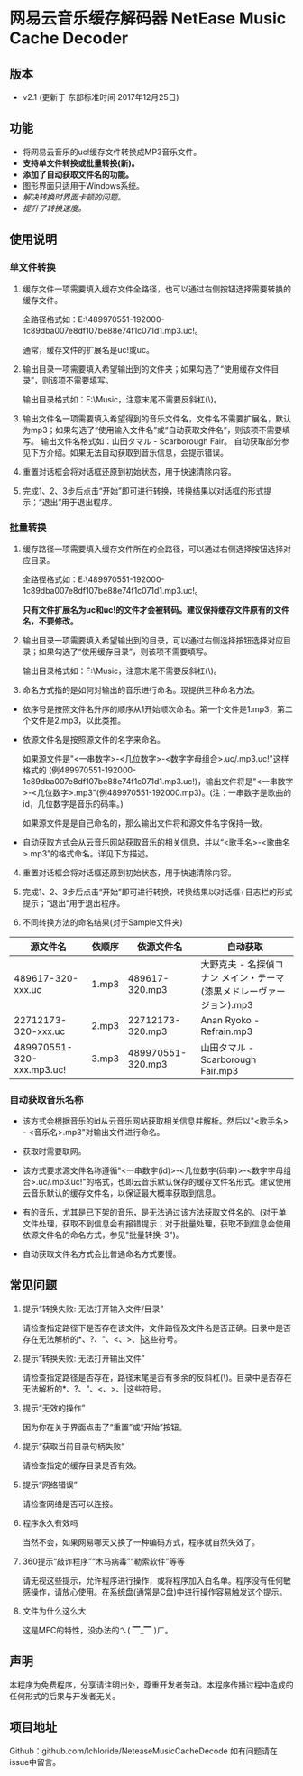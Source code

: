 # 网易云音乐缓存解码器 NetEase Music Cache Decoder

## 版本

- v2.1 (更新于 东部标准时间 2017年12月25日)

## 功能

- 将网易云音乐的uc!缓存文件转换成MP3音乐文件。
- **支持单文件转换或批量转换(新)。**
- **添加了自动获取文件名的功能。**
- 图形界面只适用于Windows系统。
- *解决转换时界面卡顿的问题。*
- *提升了转换速度。*

## 使用说明

### 单文件转换
1. 缓存文件一项需要填入缓存文件全路径，也可以通过右侧按钮选择需要转换的缓存文件。

   全路径格式如：E:\\489970551-192000-1c89dba007e8df107be88e74f1c071d1.mp3.uc!。

   通常，缓存文件的扩展名是uc!或uc。

2. 输出目录一项需要填入希望输出到的文件夹；如果勾选了“使用缓存文件目录”，则该项不需要填写。

   输出目录格式如：F:\\Music，注意末尾不需要反斜杠(\\)。

3. 输出文件名一项需要填入希望得到的音乐文件名，文件名不需要扩展名，默认为mp3；如果勾选了“使用输入文件名”或“自动获取文件名”，则该项不需要填写。
   输出文件名格式如：山田タマル - Scarborough Fair。
   自动获取部分参见下方介绍。如果无法自动获取到音乐信息，会提示错误。

4. 重置对话框会将对话框还原到初始状态，用于快速清除内容。

5. 完成1、2、3步后点击“开始”即可进行转换，转换结果以对话框的形式提示；“退出”用于退出程序。 

### 批量转换
1. 缓存路径一项需要填入缓存文件所在的全路径，可以通过右侧选择按钮选择对应目录。

   全路径格式如：E:\\489970551-192000-1c89dba007e8df107be88e74f1c071d1.mp3.uc!。
   
   **只有文件扩展名为uc和uc!的文件才会被转码。建议保持缓存文件原有的文件名，不要修改。**
   
2. 输出目录一项需要填入希望输出到的目录，可以通过右侧选择按钮选择对应目录；如果勾选了“使用缓存目录”，则该项不需要填写。

   输出目录格式如：F:\\Music，注意末尾不需要反斜杠(\\)。
   
3. 命名方式指的是如何对输出的音乐进行命名。现提供三种命名方法。
- 依序号是按照文件名升序的顺序从1开始顺次命名。第一个文件是1.mp3，第二个文件是2.mp3，以此类推。

- 依源文件名是按照源文件的名字来命名。

  如果源文件是"<一串数字>-<几位数字>-<数字字母组合>.uc/.mp3.uc!"这样格式的 (例489970551-192000-1c89dba007e8df107be88e74f1c071d1.mp3.uc!)，输出文件将是"<一串数字>-<几位数字>.mp3"(例489970551-192000.mp3)。(注：一串数字是歌曲的id，几位数字是音乐的码率。)
  
  如果源文件是是自己命名的，那么输出文件将和源文件名字保持一致。

- 自动获取方式会从云音乐网站获取音乐的相关信息，并以“<歌手名>-<歌曲名>.mp3”的格式命名。详见下方描述。

4. 重置对话框会将对话框还原到初始状态，用于快速清除内容。

5. 完成1、2、3步后点击“开始”即可进行转换，转换结果以对话框+日志栏的形式提示；“退出”用于退出程序。

6. 不同转换方法的命名结果(对于Sample文件夹)

| 源文件名 | 依顺序 | 依源文件名 | 自动获取 |
| -------- | -------- | -------- | --------|
| 489617-320-xxx.uc  | 1.mp3    |   489617-320.mp3   | 大野克夫 - 名探偵コナン メイン・テーマ(漆黒メドレーヴァージョン).mp3  |
| 22712173-320-xxx.uc  | 2.mp3    |   22712173-320.mp3   | Anan Ryoko - Refrain.mp3  |
| 489970551-320-xxx.mp3.uc!  | 3.mp3    |   489970551-320.mp3   | 山田タマル - Scarborough Fair.mp3  |



### 自动获取音乐名称
- 该方式会根据音乐的id从云音乐网站获取相关信息并解析。然后以"<歌手名> - <音乐名>.mp3"对输出文件进行命名。

- 获取时需要联网。

- 该方式要求源文件名称遵循"<一串数字(id)>-<几位数字(码率)>-<数字字母组合>.uc/.mp3.uc!"的格式，也即云音乐默认保存的缓存文件名形式。建议使用云音乐默认的缓存文件名，以保证最大概率获取到信息。

- 有的音乐，尤其是已下架的音乐，是无法通过该方法获取文件名的。(对于单文件处理，获取不到信息会有报错提示；对于批量处理，获取不到信息会使用依源文件名的命名方式，参见"批量转换-3")。

- 自动获取文件名方式会比普通命名方式要慢。


## 常见问题

1. 提示“转换失败: 无法打开输入文件/目录”

   请检查指定路径下是否存在该文件，文件路径及文件名是否正确。目录中是否存在无法解析的*、?、"、<、>、|这些符号。

2. 提示“转换失败: 无法打开输出文件”
   
   请检查指定路径是否存在，路径末尾是否有多余的反斜杠(\\)。目录中是否存在无法解析的*、?、"、<、>、|这些符号。

3. 提示“无效的操作”
   
   因为你在关于界面点击了“重置”或“开始”按钮。

4. 提示“获取当前目录句柄失败”
   
   请检查指定的缓存目录是否有效。
   
5. 提示“网络错误”

   请检查网络是否可以连接。
    
6. 程序永久有效吗
   
   当然不会，如果网易哪天又换了一种编码方式，程序就自然失效了。

7. 360提示“敲诈程序”“木马病毒”“勒索软件”等等
   
   请无视这些提示，允许程序进行操作，或将程序加入白名单。程序没有任何敏感操作，请放心使用。在系统盘(通常是C盘)中进行操作容易触发这个提示。
   
8. 文件为什么这么大
   
   这是MFC的特性，没办法的ㄟ( ▔_▔ )ㄏ。

## 声明
本程序为免费程序，分享请注明出处，尊重开发者劳动。本程序传播过程中造成的任何形式的后果与开发者无关。

## 项目地址
Github：github.com/lchloride/NeteaseMusicCacheDecode
如有问题请在issue中留言。
